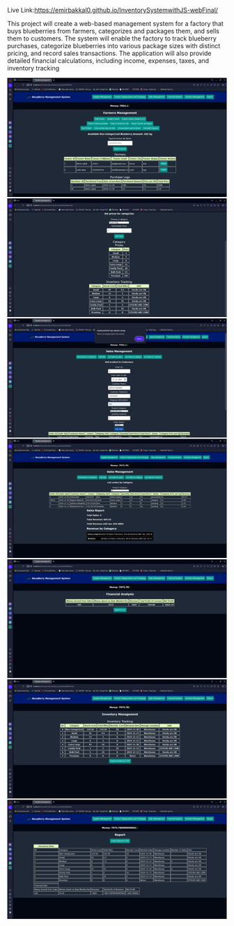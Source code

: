 Live Link:https://emirbakkal0.github.io/InventorySystemwithJS-webFinal/

This project will create a web-based management system for a factory that buys blueberries from
farmers, categorizes and packages them, and sells them to customers. The system will enable the
factory to track blueberry purchases, categorize blueberries into various package sizes with distinct
pricing, and record sales transactions. The application will also provide detailed financial
calculations, including income, expenses, taxes, and inventory tracking

![img.png](img.png)
![img_1.png](img_1.png)
![img_2.png](img_2.png)
![img_3.png](img_3.png)
![img_4.png](img_4.png)
![img_5.png](img_5.png)
![img_6.png](img_6.png)